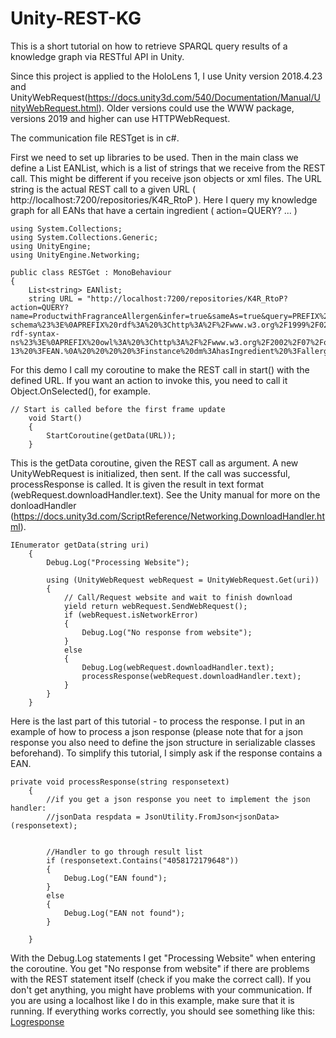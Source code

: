 # Unity-REST-KG
This is a short tutorial on how to retrieve SPARQL query results of a knowledge graph via RESTful API in Unity.

Since this project is applied to the HoloLens 1, I use Unity version 2018.4.23 and UnityWebRequest(https://docs.unity3d.com/540/Documentation/Manual/UnityWebRequest.html).
Older versions could use the WWW package, versions 2019 and higher can use HTTPWebRequest.

The communication file RESTget is in c#.

First we need to set up libraries to be used. Then in the main class we define a List<string> EANList, which is a list of strings that we receive from the REST call. This might be different if you receive json objects or xml files.
The URL string is the actual REST call to a given URL ( http://localhost:7200/repositories/K4R_RtoP ). Here I query my knowledge graph for all EANs that have a certain ingredient ( action=QUERY? ... )

```
using System.Collections;
using System.Collections.Generic;
using UnityEngine;
using UnityEngine.Networking;

public class RESTGet : MonoBehaviour
{
    List<string> EANlist;
    string URL = "http://localhost:7200/repositories/K4R_RtoP?action=QUERY?name=ProductwithFragranceAllergen&infer=true&sameAs=true&query=PREFIX%20rdfs%3A%20%3Chttp%3A%2F%2Fwww.w3.org%2F2000%2F01%2Frdf-schema%23%3E%0APREFIX%20rdf%3A%20%3Chttp%3A%2F%2Fwww.w3.org%2F1999%2F02%2F22-rdf-syntax-ns%23%3E%0APREFIX%20owl%3A%20%3Chttp%3A%2F%2Fwww.w3.org%2F2002%2F07%2Fowl%23%3E%0Aprefix%20pp%3A%20%3Chttp%3A%2F%2Fknowrob.org%2Fkb%2FProductPoses.owl%23%3E%0Aprefix%20dm%3A%20%3Chttp%3A%2F%2Fknowrob.org%2Fkb%2Fdmproducts.owl%23%3E%0Aprefix%20gr%3A%20%3Chttp%3A%2F%2Fpurl.org%2Fgoodrelations%2Fv1%23%3E%0A%0Aselect%20distinct%20%3FEAN%20%7B%20%0A%20%20%20%20%3Finstance%20gr%3AhasEAN_UCC-13%20%3FEAN.%0A%20%20%20%20%3Finstance%20dm%3AhasIngredient%20%3Fallergen.%0A%20%20%20%20%3Fallergen%20rdf%3Atype%20dm%3AFragrance.%0A%7D%20%0A";

```

For this demo I call my coroutine to make the REST call in start() with the defined URL. If you want an action to invoke this, you need to call it Object.OnSelected(), for example. 
```
// Start is called before the first frame update
    void Start()
    {
        StartCoroutine(getData(URL));
    }
```

This is the getData coroutine, given the REST call as argument. A new UnityWebRequest is initialized, then sent. If the call was successful, processResponse is called. It is given the result in text format (webRequest.downloadHandler.text). See the Unity manual for more on the donloadHandler (https://docs.unity3d.com/ScriptReference/Networking.DownloadHandler.html).
```
IEnumerator getData(string uri)
    {
        Debug.Log("Processing Website");

        using (UnityWebRequest webRequest = UnityWebRequest.Get(uri))
        {
            // Call/Request website and wait to finish download
            yield return webRequest.SendWebRequest();
            if (webRequest.isNetworkError)
            {
                Debug.Log("No response from website");
            }
            else
            {
                Debug.Log(webRequest.downloadHandler.text);
                processResponse(webRequest.downloadHandler.text);
            }
        }
    }
```

Here is the last part of this tutorial - to process the response. I put in an example of how to process a json response (please note that for a json response you also need to define the json structure in serializable classes beforehand).
To simplify this tutorial, I simply ask if the response contains a EAN.
```
private void processResponse(string responsetext)
    {
        //if you get a json response you neet to implement the json handler: 
        //jsonData respdata = JsonUtility.FromJson<jsonData>(responsetext);
        

        //Handler to go through result list
        if (responsetext.Contains("4058172179648"))
        {
            Debug.Log("EAN found");
        }
        else
        {
            Debug.Log("EAN not found");
        }
       
    }
```

With the Debug.Log statements I get "Processing Website" when entering the coroutine. You get "No response from website" if there are problems with the REST statement itself (check if you make the correct call). If you don't get anything, you might have problems with your communication.
If you are using a localhost like I do in this example, make sure that it is running.
If everything works correctly, you should see something like this:
[Logresponse](Debug.Logresponse.png)
